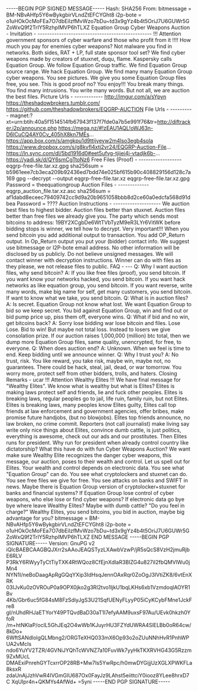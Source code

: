 -----BEGIN PGP SIGNED MESSAGE----- Hash: SHA256
From:
bitmessage = BM-NBvAHfp5Y6wBykgbirVLndZtEFCYGht8 i2p-bote = o1uHOkOcMoFEa7O7dbEilzfMvWzo7bDu~td3x9gYz4b4t5OriJ7U6GUWr5GZoWxQ9f2TrIY5RzhpIMVP6hTLXZ
﻿Equation Group Cyber Weapons Auction - Invitation - ------------------------------------------------
!!! Attention government sponsors of cyber warfare and those who profit from it !!!!
How much you pay for enemies cyber weapons? Not malware you find in networks. Both sides, RAT + LP, full state sponsor tool set? We find cyber weapons made by creators of stuxnet, duqu, flame. Kaspersky calls Equation Group. We follow Equation Group traffic. We find Equation Group source range. We hack Equation Group. We find many many Equation Group cyber weapons. You see pictures. We give you some Equation Group files free, you see. This is good proof no? You enjoy!!! You break many things. You find many intrusions. You write many words. But not all, we are auction the best files.
Picture Urls - ------------ http://imgur.com/a/sYpyn https://theshadowbrokers.tumblr.com/ https://github.com/theshadowbrokers/EQGRP-AUCTION
File Urls - ----------
magnet:?xt=urn:btih:40a5f1514514fb67943f137f7fde0a7b5e991f76&tr=http://diftracker.i2p/announce.php
https://mega.nz/#!zEAU1AQL!oWJ63n-D6lCuCQ4AY0Cv_405hX8kn7MEs... https://app.box.com/s/amgkpu1d9ttijyeyw2m4lso3egb4sola https://www.dropbox.com/s/g8kvfl4xtj2vr24/EQGRP-Auction-File... https://ln.sync.com/dl/5bd1916d0#eet5ufvg-tjijei4j-vtadjk6b-... https://yadi.sk/d/QY6smCgTtoNz6
Free Files (Proof) - ------------------ eqgrp-free-file.tar.xz.gpg
sha256sum = b5961eee7cb3eca209b92436ed7bdd74e025bf615b90c408829156d128c7a169
gpg --decrypt --output eqgrp-free-file.tar.xz eqgrp-free-file.tar.xz.gpg
Password = theequationgroup
Auction Files - ------------- eqgrp_auction_file.tar.xz.asc
sha256sum = af1dabd8eceec79409742cc9d9a20b9651058bbb8d2ce60a0edcfa568d91dbea
Password = ????
Auction Instructions - -------------------- We auction best files to highest bidder. Auction files better than stuxnet. Auction files better than free files we already give you. The party which sends most bitcoins to address: 19BY2XCgbDe6WtTVbTyzM9eR3LYr6VitWK before bidding stops is winner, we tell how to decrypt. Very important!!! When you send bitcoin you add additional output to transaction. You add OP_Return output. In Op_Return output you put your (bidder) contact info. We suggest use bitmessage or I2P-bote email address. No other information will be disclosed by us publicly. Do not believe unsigned messages. We will contact winner with decryption instructions. Winner can do with files as they please, we not release files to public.
FAQ - --- Q: Why I want auction files, why send bitcoin? A: If you like free files (proof), you send bitcoin. If you want know your networks hacked, you send bitcoin. If you want hack networks as like equation group, you send bitcoin. If you want reverse, write many words, make big name for self, get many customers, you send bitcoin. If want to know what we take, you send bitcoin.
Q: What is in auction files? A: Is secret. Equation Group not know what lost. We want Equation Group to bid so we keep secret. You bid against Equation Group, win and find out or bid pump price up, piss them off, everyone wins.
Q: What if bid and no win, get bitcoins back? A: Sorry lose bidding war lose bitcoin and files. Lose Lose. Bid to win! But maybe not total loss. Instead to losers we give consolation prize. If our auction raises 1,000,000 (million) btc total, then we dump more Equation Group files, same quality, unencrypted, for free, to everyone.
Q: When does auction end? A: Unknown. When we feel is time to end. Keep bidding until we announce winner.
Q: Why I trust you? A: No trust, risk. You like reward, you take risk, maybe win, maybe not, no guarantees. There could be hack, steal, jail, dead, or war tomorrow. You worry more, protect self from other bidders, trolls, and haters.
Closing Remarks - ucar
!!! Attention Wealthy Elites !!!
We have final message for "Wealthy Elites". We know what is wealthy but what is Elites? Elites is making laws protect self and friends, lie and fuck other peoples. Elites is breaking laws, regular peoples go to jail, life ruin, family ruin, but not Elites. Elites is breaking laws, many peoples know Elites guilty, Elites call top friends at law enforcement and government agencies, offer bribes, make promise future handjobs, (but no blowjobs). Elites top friends announce, no law broken, no crime commit. Reporters (not call journalist) make living say write only nice things about Elites, convince dumb cattle, is just politics, everything is awesome, check out our ads and our prostitutes. Then Elites runs for president. Why run for president when already control country like dictatorship? What this have do with fun Cyber Weapons Auction? We want make sure Wealthy Elite recognizes the danger cyber weapons, this message, our auction, poses to their wealth and control. Let us spell out for Elites. Your wealth and control depends on electronic data. You see what "Equation Group" can do. You see what cryptolockers and stuxnet can do. You see free files we give for free. You see attacks on banks and SWIFT in news. Maybe there is Equation Group version of cryptolocker+stuxnet for banks and financial systems? If Equation Group lose control of cyber weapons, who else lose or find cyber weapons? If electronic data go bye bye where leave Wealthy Elites? Maybe with dumb cattle? "Do you feel in charge?" Wealthy Elites, you send bitcoins, you bid in auction, maybe big advantage for you?
bitmessage = BM-NBvAHfp5Y6wBykgbirVLndZtEFCYGht8 i2p-bote = o1uHOkOcMoFEa7O7dbEilzfMvWzo7bDu~td3x9gYz4b4t5OriJ7U6GUWr5GZoWxQ9f2TrIY5RzhpIMVP6hTLXZ
END MESSAGE
-----BEGIN PGP SIGNATURE----- Version: GnuPG v2
iQIcBAEBCAAGBQJXrr2sAAoJEAQSTyzLXAwbVzwP/jR5sQcS8VzH2jmuRjbE6RLV P3RkY6RWyyTyCtTiyTXK4RtWQoz8CfEjnXdIaR3BIZG4u827iI2fbQMVlWu0jMn4 NYN1I/neBoDaagApRgGQqYXip3IdHsqJennOAxRqr0ZoOgJ3IVtiZK8/6vtEnXRK 03IJvKu0zOVROuP0a9OPX0jko2g3Rl2tvo1ljkU1bqLKHs6xb1VzmdoqlAOYR1Bv 4Kb/Gbr6uc5fG84sM8FzSdiyJgS3U21SqfUENyFLyyP05iCyKCybFMne1JckFre8 gI/nUhdRHJaETYorY49PTQvdBaD30aT1I7efyAAM9uxsF97Au/UEvk0hkzh0YfoR /m+htNKlaP/oclL5GhJEq2O4wWb1KJuyrHU3FZYdUWRA4SlELBb0oR64cw/8kDo+ 6WftSANdlolgQLMbng2/ORGTeXHQ033mX6Op93o2oZUuNNhHvR1PnhWPUA2vMcIs ndo6YuYV2TZR/4GVNiJYQhTcWVNZ7a10FuvWk7yyHkTKXRVHG43G5Rzzm9ZxMUcL DMAExiPnrehGYTcxrrOP28RB+Mw7Is5YwRpc/h0mwDYGijjUzXGLXPWKFLa8ksxR zdaUnAjJzhVwR4IVGmGlU687Ox0FayJz9LAhst5eiittciY0iooz8YLee8hrxD7C XqUIpr4n+QKMYs4AfWd+ =5yni -----END PGP SIGNATURE-----
